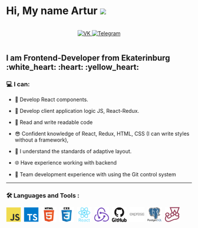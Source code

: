 <h1>
    Hi, My name Artur
    <img src="https://media0.giphy.com/media/v1.Y2lkPTc5MGI3NjExanVwbTJibzhqa3NyY3A1M2F0NjEyOG9yb2J0YTV1Z2pvN3p3dXZ0MyZlcD12MV9pbnRlcm5hbF9naWZfYnlfaWQmY3Q9cw/m0dmKBkncVETJv2h0S/giphy.gif" width="30px"/>
</h1>

<div id="header" align="center">
    <img
    src="https://media3.giphy.com/media/v1.Y2lkPTc5MGI3NjExcmJ3em5iN2p1dmE3d2NwaXprdm0yeWVxdGF6aWtwank5dnM5eGpyeiZlcD12MV9pbnRlcm5hbF9naWZfYnlfaWQmY3Q9Zw/4lu5FuhtrbaOQgKN57/giphy.gif"
    alt=""
  />
</div>

<div id="badges" align="center">
    <a href="https://vk.com/lisarusx1">
        <img src="https://img.shields.io/badge/VK-blue?style=for-the-badge&logo=VK&logoColor=white" alt="VK"/>
    </a>
    <a href="https://t.me/Lisarus">
        <img src="https://img.shields.io/badge/Telegram-blue?style=for-the-badge&logo=Telegram&logoColor=white" alt="Telegram"/>
    </a>
</div>
    <div id="badges" align="center">
    <img src="https://komarev.com/ghpvc/?username=a-kesss&style=flat-square&color=blue" alt="" align="center"/>
</div>

<h2>
    I am Frontend-Developer from Ekaterinburg :white_heart: :heart: :yellow_heart:
</h2>

### :computer: I can:

- :dart: Develop React components.

- :game_die: Develop client application logic JS, React-Redux.

- :page_with_curl: Read and write readable code

- :sunglasses: Confident knowledge of React, Redux, HTML, CSS (I can write styles without a framework),

- :space_invader: I understand the standards of adaptive layout.

- :globe_with_meridians: Have experience working with backend

- :pizza: Team development experience with
using the Git control system

---

### :hammer_and_wrench: Languages and Tools :
<div>
    <img src="https://raw.githubusercontent.com/devicons/devicon/ca28c779441053191ff11710fe24a9e6c23690d6/icons/javascript/javascript-original.svg"width="40" height="40">&nbsp;
    <img src="https://raw.githubusercontent.com/devicons/devicon/ca28c779441053191ff11710fe24a9e6c23690d6/icons/typescript/typescript-original.svg"width="40" height="40">&nbsp;
    <img src="https://raw.githubusercontent.com/devicons/devicon/ca28c779441053191ff11710fe24a9e6c23690d6/icons/html5/html5-original-wordmark.svg"width="40" height="40">&nbsp;
    <img src="https://raw.githubusercontent.com/devicons/devicon/ca28c779441053191ff11710fe24a9e6c23690d6/icons/css3/css3-original-wordmark.svg"width="40" height="40">&nbsp;
    <img src="https://raw.githubusercontent.com/devicons/devicon/ca28c779441053191ff11710fe24a9e6c23690d6/icons/react/react-original-wordmark.svg"width="40" height="40">&nbsp;
    <img src="https://raw.githubusercontent.com/devicons/devicon/ca28c779441053191ff11710fe24a9e6c23690d6/icons/redux/redux-original.svg"width="40" height="40">&nbsp;
    <img src="https://raw.githubusercontent.com/devicons/devicon/ca28c779441053191ff11710fe24a9e6c23690d6/icons/github/github-original-wordmark.svg"width="40" height="40">&nbsp;
    <img src="https://raw.githubusercontent.com/devicons/devicon/ca28c779441053191ff11710fe24a9e6c23690d6/icons/express/express-original-wordmark.svg"width="40" height="40">&nbsp;
    <img src="https://raw.githubusercontent.com/devicons/devicon/ca28c779441053191ff11710fe24a9e6c23690d6/icons/postgresql/postgresql-original-wordmark.svg"width="40" height="40">&nbsp;
    <img src="https://raw.githubusercontent.com/devicons/devicon/ca28c779441053191ff11710fe24a9e6c23690d6/icons/jest/jest-plain.svg"width="40" height="40">
</div>
